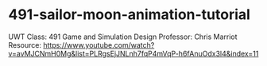 # 491-sailor-moon-animation-tutorial

UWT
Class: 491 Game and Simulation Design
Professor: Chris Marriot
Resource:
https://www.youtube.com/watch?v=avMJCNmH0Mg&list=PLRgsEjJNLnh7fqP4mVqP-h6fAnuOdx3l4&index=11

